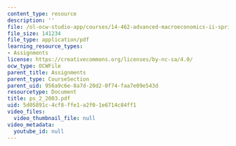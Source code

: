 ```yaml
---
content_type: resource
description: ''
file: /ol-ocw-studio-app/courses/14-462-advanced-macroeconomics-ii-spring-2004/5d05891c4cf8ffe1a2f01e6714c84ff1_ps_2_2003.pdf
file_size: 141234
file_type: application/pdf
learning_resource_types:
- Assignments
license: https://creativecommons.org/licenses/by-nc-sa/4.0/
ocw_type: OCWFile
parent_title: Assignments
parent_type: CourseSection
parent_uid: 956a9c6e-8a7d-20d2-0f74-faa7e09e543d
resourcetype: Document
title: ps_2_2003.pdf
uid: 5d05891c-4cf8-ffe1-a2f0-1e6714c84ff1
video_files:
  video_thumbnail_file: null
video_metadata:
  youtube_id: null
---
```

